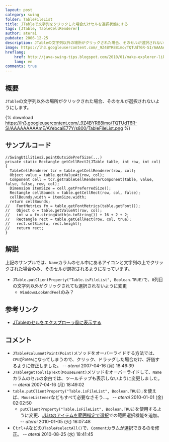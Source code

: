```yaml
---
layout: post
category: swing
folder: TableFileList
title: JTableで文字列をクリックした場合だけセルを選択状態にする
tags: [JTable, TableCellRenderer]
author: aterai
pubdate: 2006-12-25
description: JTableの文字列以外の場所がクリックされた場合、そのセルが選択されないようにします。
image: https://lh3.googleusercontent.com/_9Z4BYR88imo/TQTUdT6R-SI/AAAAAAAAAmE/AYebcaiE77Y/s800/TableFileList.png
hreflang:
    href: http://java-swing-tips.blogspot.com/2010/01/make-explorer-like-jtable-file-list.html
    lang: en
comments: true
---
```

## 概要
`JTable`の文字列以外の場所がクリックされた場合、そのセルが選択されないようにします。

{% download https://lh3.googleusercontent.com/_9Z4BYR88imo/TQTUdT6R-SI/AAAAAAAAAmE/AYebcaiE77Y/s800/TableFileList.png %}

## サンプルコード
<pre class="prettyprint"><code>//SwingUtilities2.pointOutsidePrefSize(...)
private static Rectangle getCellRect2(JTable table, int row, int col) {
  TableCellRenderer tcr = table.getCellRenderer(row, col);
  Object value = table.getValueAt(row, col);
  Component cell = tcr.getTableCellRendererComponent(table, value, false, false, row, col);
  Dimension itemSize = cell.getPreferredSize();
  Rectangle cellBounds = table.getCellRect(row, col, false);
  cellBounds.width = itemSize.width;
  return cellBounds;
//   FontMetrics fm = table.getFontMetrics(table.getFont());
//   Object o = table.getValueAt(row, col);
//   int w = fm.stringWidth(o.toString()) + 16 + 2 + 2;
//   Rectangle rect = table.getCellRect(row, col, true);
//   rect.setSize(w, rect.height);
//   return rect;
}
</code></pre>

## 解説
上記のサンプルでは、`Name`カラムのセル中にあるアイコンと文字列の上でクリックされた場合のみ、そのセルが選択されるようになっています。

- `JTable.putClientProperty("Table.isFileList", Boolean.TRUE)`で、`0`列目の文字列以外がクリックされても選択されないように変更
    - `WindowsLookAndFeel`のみ？

<!-- dummy comment line for breaking list -->

## 参考リンク
- [JTableのセルをエクスプローラ風に表示する](http://ateraimemo.com/Swing/ExplorerLikeTable.html)

<!-- dummy comment line for breaking list -->

## コメント
- `JTable#columnAtPoint(Point)`メソッドをオーバーライドする方法では、`CPU`が`100%`になってしまうので、クリック、ドラッグした場合だけ、評価するように修正しました。 -- *aterai* 2007-04-16 (月) 18:46:39
- `JTable#getToolTipText(MouseEvent)`メソッドをオーバーライドして、`Name`カラムのセルの余白では、ツールチップも表示しないように変更しました。 -- *aterai* 2007-04-16 (月) 18:49:02
- `table.putClientProperty("Table.isFileList", Boolean.TRUE);`を使えば、`MouseListener`などもすべて必要なさそう…。 -- *aterai* 2010-01-01 (金) 02:02:50
    - `putClientProperty("Table.isFileList", Boolean.TRUE)`を使用するように変更、[JListのアイテムを範囲指定で選択](http://ateraimemo.com/Swing/RubberBanding.html)での範囲選択機能を追加。 -- *aterai* 2010-01-05 (火) 16:07:48
- <kbd>Ctrl+A</kbd>などの`JTable#selectAll()`で、`Comment`カラムが選択できるのを修正。 -- *aterai* 2010-08-25 (水) 18:41:45

<!-- dummy comment line for breaking list -->
